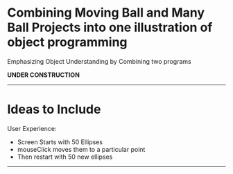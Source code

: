 # Combining Moving Ball and Many Ball Projects into one illustration of object programming
Emphasizing Object Understanding by Combining two programs

**UNDER CONSTRUCTION**



---

# Ideas to Include
User Experience:
- Screen Starts with 50 Ellipses
- mouseClick moves them to a particular point
- Then restart with 50 new ellipses

---
